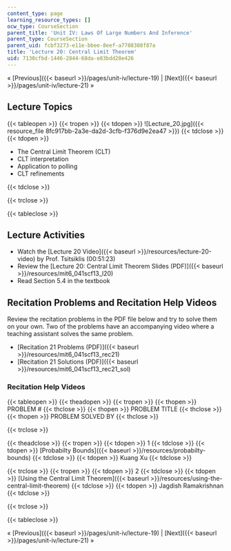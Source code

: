 ```yaml
---
content_type: page
learning_resource_types: []
ocw_type: CourseSection
parent_title: 'Unit IV: Laws Of Large Numbers And Inference'
parent_type: CourseSection
parent_uid: fcbf3273-e11e-bbee-8eef-a7788388f87a
title: 'Lecture 20: Central Limit Theorem'
uid: 7130cfbd-1446-2844-68da-e83bdd28e426
---
```


« [Previous]({{< baseurl >}}/pages/unit-iv/lecture-19) | [Next]({{< baseurl >}}/pages/unit-iv/lecture-21) »

Lecture Topics
--------------

{{< tableopen >}}
{{< tropen >}}
{{< tdopen >}}
![Lecture_20.jpg]({{< resource_file 8fc917bb-2a3e-da2d-3cfb-f376d9e2ea47 >}})
{{< tdclose >}}
{{< tdopen >}}


*   The Central Limit Theorem (CLT)
*   CLT interpretation
*   Application to polling
*   CLT refinements


{{< tdclose >}}

{{< trclose >}}

{{< tableclose >}}

Lecture Activities
------------------

*   Watch the [Lecture 20 Video]({{< baseurl >}}/resources/lecture-20-video) by Prof. Tsitsiklis (00:51:23)
*   Review the [Lecture 20: Central Limit Theorem Slides (PDF)]({{< baseurl >}}/resources/mit6_041scf13_l20)
*   Read Section 5.4 in the textbook

Recitation Problems and Recitation Help Videos
----------------------------------------------

Review the recitation problems in the PDF file below and try to solve them on your own. Two of the problems have an accompanying video where a teaching assistant solves the same problem.

*   [Recitation 21 Problems (PDF)]({{< baseurl >}}/resources/mit6_041scf13_rec21)
*   [Recitation 21 Solutions (PDF)]({{< baseurl >}}/resources/mit6_041scf13_rec21_sol)

### Recitation Help Videos

{{< tableopen >}}
{{< theadopen >}}
{{< tropen >}}
{{< thopen >}}
PROBLEM #
{{< thclose >}}
{{< thopen >}}
PROBLEM TITLE
{{< thclose >}}
{{< thopen >}}
PROBLEM SOLVED BY
{{< thclose >}}

{{< trclose >}}

{{< theadclose >}}
{{< tropen >}}
{{< tdopen >}}
1
{{< tdclose >}}
{{< tdopen >}}
[Probabilty Bounds]({{< baseurl >}}/resources/probabilty-bounds)
{{< tdclose >}}
{{< tdopen >}}
Kuang Xu
{{< tdclose >}}

{{< trclose >}}
{{< tropen >}}
{{< tdopen >}}
2
{{< tdclose >}}
{{< tdopen >}}
[Using the Central Limit Theorem]({{< baseurl >}}/resources/using-the-central-limit-theorem)
{{< tdclose >}}
{{< tdopen >}}
Jagdish Ramakrishnan
{{< tdclose >}}

{{< trclose >}}

{{< tableclose >}}

« [Previous]({{< baseurl >}}/pages/unit-iv/lecture-19) | [Next]({{< baseurl >}}/pages/unit-iv/lecture-21) »